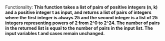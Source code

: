 Functionality: **This function takes a list of pairs of positive integers (n, k) and a positive integer t as input, and returns a list of pairs of integers where the first integer is always 25 and the second integer is a list of 25 integers representing powers of 2 from 2^0 to 2^24. The number of pairs in the returned list is equal to the number of pairs in the input list. The input variables t and cases remain unchanged.**